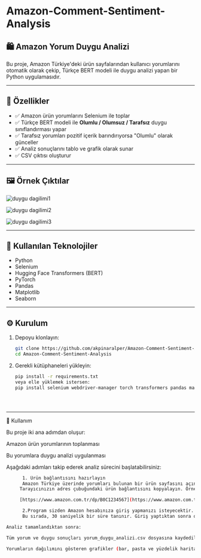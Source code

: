 # Amazon-Comment-Sentiment-Analysis

## 🛍️ Amazon Yorum Duygu Analizi

Bu proje, Amazon Türkiye'deki ürün sayfalarından kullanıcı yorumlarını otomatik olarak çekip, Türkçe BERT modeli ile duygu analizi yapan bir Python uygulamasıdır.

---

## 🚀 Özellikler

- ✅ Amazon ürün yorumlarını Selenium ile toplar  
- ✅ Türkçe BERT modeli ile **Olumlu / Olumsuz / Tarafsız** duygu sınıflandırması yapar  
- ✅ Tarafsız yorumları pozitif içerik barındırıyorsa "Olumlu" olarak günceller  
- ✅ Analiz sonuçlarını tablo ve grafik olarak sunar  
- ✅ CSV çıktısı oluşturur

---

## 🖼️ Örnek Çıktılar

![duygu dagilimi1](https://github.com/user-attachments/assets/27af9da7-4165-4202-b6c2-2ad6be19bdc3)

![duygu dagilimi2](https://github.com/user-attachments/assets/acebfb67-abb5-4591-9ea4-9e4f873e1026)

![duygu dagilimi3](https://github.com/user-attachments/assets/aef00bec-fa37-40ad-b366-55e5850a7a38)

---

## 🧰 Kullanılan Teknolojiler

- Python  
- Selenium  
- Hugging Face Transformers (BERT)  
- PyTorch  
- Pandas  
- Matplotlib  
- Seaborn

---

## ⚙️ Kurulum

1. Depoyu klonlayın:

   ```bash
   git clone https://github.com/akpinaralper/Amazon-Comment-Sentiment-Analysis.git
   cd Amazon-Comment-Sentiment-Analysis

2. Gerekli kütüphaneleri yükleyin:

   ```bash
   pip install -r requirements.txt
   veya elle yüklemek istersen:
   pip install selenium webdriver-manager torch transformers pandas matplotlib seaborn





---
🚦 Kullanım

Bu proje iki ana adımdan oluşur:

Amazon ürün yorumlarının toplanması

Bu yorumlara duygu analizi uygulanması

Aşağıdaki adımları takip ederek analiz sürecini başlatabilirsiniz:

```bash
      1. Ürün bağlantısını hazırlayın
      Amazon Türkiye üzerinde yorumları bulunan bir ürün sayfasını açın.
     Tarayıcınızın adres çubuğundaki ürün bağlantısını kopyalayın. Örneğin:

     [https://www.amazon.com.tr/dp/B0C1234567](https://www.amazon.com.tr/Multi-Let-Toprakl%C4%B1-Kablolu-Korumal%C4%B1-Metre-Beyaz/dp/B07CJHQ5MR/ref=zg_bs_c_home-improvement_d_sccl_1/257-7353852-7269744?pd_rd_w=88GfC&content-      id=amzn1.sym.f39ea4be-1606-4425-a28a-b0b62417f306&pf_rd_p=f39ea4be-1606-4425-a28a-b0b62417f306&pf_rd_r=5RET3MH6MDCJS5WGCHCB&pd_rd_wg=o2sE6&pd_rd_r=7ee6f16a-a896-4f3f-835d-a7e0cfb7299f&pd_rd_i=B07CJHQ5MR&th=1)

      2.Program sizden Amazon hesabınıza giriş yapmanızı isteyecektir.
      Bu sırada, 30 saniyelik bir süre tanınır. Giriş yaptıktan sonra otomatik olarak yorumlar toplanacaktır.

Analiz tamamlandıktan sonra:

Tüm yorum ve duygu sonuçları yorum_duygu_analizi.csv dosyasına kaydedilir

Yorumların dağılımını gösteren grafikler (bar, pasta ve yüzdelik harita) otomatik olarak açılır
